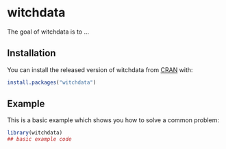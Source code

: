 # witchdata

<!-- badges: start -->
<!-- badges: end -->

The goal of witchdata is to ...

## Installation

You can install the released version of witchdata from [CRAN](https://CRAN.R-project.org) with:

``` r
install.packages("witchdata")
```

## Example

This is a basic example which shows you how to solve a common problem:

``` r
library(witchdata)
## basic example code
```

